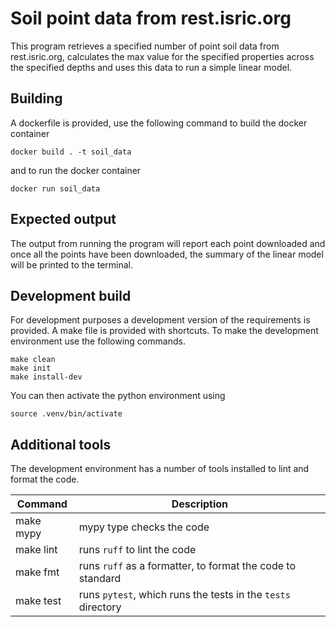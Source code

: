 # Soil point data from rest.isric.org

This program retrieves a specified number of point soil data from rest.isric.org, calculates the max value for the specified properties across the specified depths and uses this data to run a simple linear model.

## Building

A dockerfile is provided, use the following command to build the docker container

```
docker build . -t soil_data
```

and to run the docker container

```
docker run soil_data
```

## Expected output

The output from running the program will report each point downloaded and once all the points have been downloaded, the summary of the linear model will be printed to the terminal.

## Development build

For development purposes a development version of the requirements is provided. A make file is provided with shortcuts. To make the development environment use the following commands.

```
make clean 
make init
make install-dev
```

You can then activate the python environment using

```
source .venv/bin/activate
```

## Additional tools

The development environment has a number of tools installed to lint and format the code.

| Command | Description |
|---------|-------------|
| make mypy | mypy type checks the code |
| make lint | runs `ruff` to lint the code |
| make fmt | runs `ruff` as a formatter, to format the code to standard |
| make test | runs `pytest`, which runs the tests in the `tests` directory |